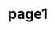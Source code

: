 ---
title: "page1"


css: "scss/conferences.scss"

viewDetail: View Details

list:
  - name: KubeCon
    content: KUBECON_DESC
    icon: images/conferences/kubecon.svg
    bg: images/conferences/kubecon-bg.svg
    children:
      - name: 'Multi-tenant Management: Creating Accounts, Roles, Workspaces, Projects and DevOps Projects'
        summary: ObjectiveIn this quickstart, as a cluster admin, you will learn how to create workspaces, roles and user accounts, and then invite new users…
        author: xxx
        link: admin-quick-start
        image:

      - name: Managing Canary Release of Microservice Application on Kubernetes with Istio
        summary: Istio’s service mesh is able to manage traffic distribution with complete independence from deployment scaling, which enables a simpler, yet…
        author: xxx
        link: canary-release
        image:

      - name: Deploying a Grafana Application to Kubernetes Using Application Template
        summary: ObjectiveThis tutorial shows you how to quickly deploy a Grafana application in KubeSphere via App Template, demonstrating the basic…
        author: xxx
        link: app-template
        image:

  - name: QCon International Software Development Conference
    content: QCON_DESC
    icon: images/conferences/qcon.svg
    bg: images/conferences/qcon-bg.svg
    children:
      - name: Creating a CI/CD Pipeline to Deploy Spring Boot App to Kubernetes
        summary: ObjectiveThis tutorial shows you how to create a CI/CD Pipeline within DevOps project, which is intended for deploying a Spring Boot sample…
        author: xxx
        link: cicd-jenkinsfile
        image:

      - name: Creating Horizontal Pod Autoscaler for Deployment
        summary: The Horizontal Pod Autoscaler automatically scales the number of pods in a deployment based on observed CPU utilization or Memory usage. The…
        author: xxx
        link: hpa
        image:
---
